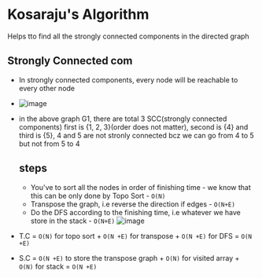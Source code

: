 # Kosaraju's Algorithm
Helps tto find all the strongly connected components in the directed graph

## Strongly Connected com
* In strongly connected components, every node will be reachable to every other node
* ![image](https://github.com/tannuchoudhary/GraphSeries/assets/42698268/e4181b05-004d-4133-aa37-95ffd6de24dc)

* in the above graph G1, there are total 3 SCC(strongly connected components) first is {1, 2, 3}(order does not matter), second is {4} and third is {5}, 4 and 5 are not stronly connected bcz we can go from 4 to 5 but not from 5 to 4

  ## steps
  * You've to sort all the nodes in order of finishing time - we know that this can be only done by Topo Sort - ```O(N)```
  * Transpose the graph, i.e reverse the direction if edges - ```O(N+E)```
  * Do the DFS according to the finishing time, i.e whatever we have store in the stack - ```O(N+E)```
![image](https://github.com/tannuchoudhary/GraphSeries/assets/42698268/6f1852fa-a248-436e-957c-94553c4c7aa5)

* T.C = ```O(N)``` for topo sort + ```O(N +E)``` for transpose + ```O(N +E)``` for DFS = ```O(N +E)```
* S.C = ```O(N +E)``` to store the transpose graph + ```O(N)``` for visited array + ```O(N)``` for stack = ```O(N +E)```
